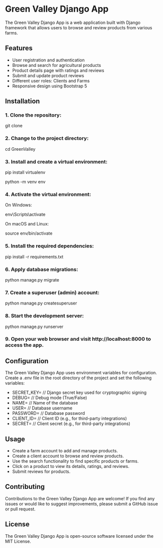 # Green Valley Django App

The Green Valley Django App is a web application built with Django framework that allows users to browse and review products from various farms.

## Features
- User registration and authentication
- Browse and search for agricultural products
- Product details page with ratings and reviews
- Submit and update product reviews
- Different user roles: Clients and Farms
- Responsive design using Bootstrap 5

## Installation

### 1. Clone the repository:

git clone

### 2. Change to the project directory:

cd GreenValley

### 3. Install and create a virtual environment:

pip install virtualenv

python -m venv env

### 4. Activate the virtual environment:

On Windows:

env\Scripts\activate

On macOS and Linux:

source env/bin/activate

### 5. Install the required dependencies:

pip install -r requirements.txt

### 6. Apply database migrations:

python manage.py migrate

### 7. Create a superuser (admin) account:

python manage.py createsuperuser

### 8. Start the development server:

python manage.py runserver

### 9. Open your web browser and visit http://localhost:8000 to access the app.

## Configuration

The Green Valley Django App uses environment variables for configuration. Create a .env file in the root directory of the project and set the following variables:

- SECRET_KEY=  // Django secret key used for cryptographic signing
- DEBUG=       // Debug mode (True/False)
- NAME=        // Name of the database
- USER=        // Database username
- PASSWORD=    // Database password
- CLIENT_ID=   // Client ID (e.g., for third-party integrations)
- SECRET=      // Client secret (e.g., for third-party integrations)

## Usage
- Create a farm account to add and manage products.
- Create a client account to browse and review products.
- Use the search functionality to find specific products or farms.
- Click on a product to view its details, ratings, and reviews.
- Submit reviews for products.

## Contributing
Contributions to the Green Valley Django App are welcome! If you find any issues or would like to suggest improvements, please submit a GitHub issue or pull request.

## License
The Green Valley Django App is open-source software licensed under the MIT License.

